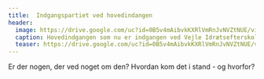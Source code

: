 ```yaml
---
title:  Indgangspartiet ved hovedindangen
header:
  image: https://drive.google.com/uc?id=0B5v4mAibvkKXRlVmRnJvNVZtNUE/view?usp=sharing
  caption: Hovedindgangen som nu er indgangen ved Vejle Idrætsefterskole
  teaser: https://drive.google.com/uc?id=0B5v4mAibvkKXRlVmRnJvNVZtNUE/view?usp=sharing
---
```


Er der nogen, der ved noget om den? Hvordan kom det i stand - og hvorfor? 
